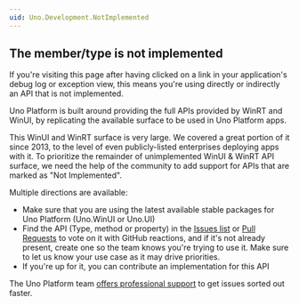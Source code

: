 ```yaml
---
uid: Uno.Development.NotImplemented
---
```


## The member/type is not implemented

If you're visiting this page after having clicked on a link in your application's debug log or exception view, this means you're using directly or indirectly an API that is not implemented.

Uno Platform is built around providing the full APIs provided by WinRT and WinUI, by replicating the available surface to be used in Uno Platform apps.

This WinUI and WinRT surface is very large. We covered a great portion of it since 2013, to the level of even publicly-listed enterprises deploying apps with it. To prioritize the remainder of unimplemented WinUI & WinRT API surface, we need the help of the community to add support for APIs that are marked as "Not Implemented".

Multiple directions are available:
- Make sure that you are using the latest available stable packages for Uno Platform (Uno.WinUI or Uno.UI)
- Find the API (Type, method or property) in the [Issues list](https://github.com/unoplatform/uno/issues) or [Pull Requests](https://github.com/unoplatform/uno/pulls) to vote on it with GitHub reactions, and if it's not already present, create one so the team knows you're trying to use it. Make sure to let us know your use case as it may drive priorities.
- If you're up for it, you can contribute an implementation for this API

The Uno Platform team [offers professional support](https://platform.uno/support/) to get issues sorted out faster.
